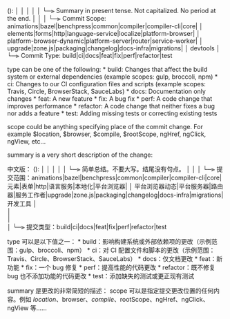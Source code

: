 <type>(<scope>): <short summary>
  │       │             │
  │       │             └─⫸ Summary in present tense. Not capitalized. No period at the end.
  │       │
  │       └─⫸ Commit Scope: animations|bazel|benchpress|common|compiler|compiler-cli|core|
  │                          elements|forms|http|language-service|localize|platform-browser|
  │                          platform-browser-dynamic|platform-server|router|service-worker|
  │                          upgrade|zone.js|packaging|changelog|docs-infra|migrations|
  │                          devtools
  │
  └─⫸ Commit Type: build|ci|docs|feat|fix|perf|refactor|test

type can be one of the following:
    * build: Changes that affect the build system or external dependencies (example scopes: gulp, broccoli, npm)
    * ci: Changes to our CI configuration files and scripts (example scopes: Travis, Circle, BrowserStack, SauceLabs)
    * docs: Documentation only changes
    * feat: A new feature
    * fix: A bug fix
    * perf: A code change that improves performance
    * refactor: A code change that neither fixes a bug nor adds a feature
    * test: Adding missing tests or correcting existing tests

scope could be anything specifying place of the commit change. For example $location, $browser, $compile, $rootScope, ngHref, ngClick, ngView, etc...

summary is a very short description of the change:

中文版：
<type>(<scope>): <short summary>
│       │             │
│       │             └─⫸ 简单总结。不要大写。结尾没有句点。
│       │
│       └─⫸ 提交范围：animations|bazel|benchpress|common|compiler|compiler-cli|core|元素|表单|http|语言服务|本地化|平台浏览器|
│               平台浏览器动态|平台服务器|路由器|服务工作者|upgrade|zone.js|packaging|changelog|docs-infra|migrations|开发工具
│               
│               
│               
│
└─⫸ 提交类型：build|ci|docs|feat|fix|perf|refactor|test

type 可以是以下值之一：
    * build：影响构建系统或外部依赖项的更改（示例范围：gulp、broccoli、npm）
    * ci：对 CI 配置文件和脚本的更改（示例范围：Travis、Circle、BrowserStack、SauceLabs）
    * docs：仅文档更改
    * feat：新功能
    * fix：一个 bug 修复
    * perf：提高性能的代码更改
    * refactor：既不修复 bug 也不添加功能的代码更改
    * test：添加缺失的测试或更正现有测试

summary 是更改的非常简短的描述：
scope 可以是指定提交更改位置的任何内容。例如 $location、$browser、$compile、$rootScope、ngHref、ngClick、ngView 等......